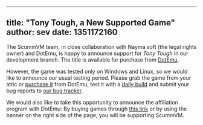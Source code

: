
---
title: "Tony Tough, a New Supported Game"
author: sev
date: 1351172160
---

The ScummVM team, in close collaboration with Nayma soft (the legal rights owner) and DotEmu, is happy to announce support for *Tony Tough* in our development branch. The title is available for purchase from [DotEmu](http://www.dotemu.com/affiliate/32202/node/4600).

However, the game was tested only on Windows and Linux, so we would like to announce our usual testing period. Please grab the game from your attic or [purchase it](http://www.dotemu.com/affiliate/32202/node/4600) from DotEmu, test it with a [daily build](/downloads/#daily) and submit your bug reports to [our bug tracker](http://bugs.scummvm.org/).

We would also like to take this opportunity to announce the affiliation program with DotEmu: By buying games through [this link](http://www.dotemu.com/affiliate/32202) or by using the banner on the right side of the page, you will be supporting ScummVM.
